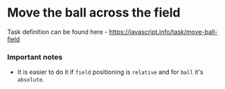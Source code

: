 # Move the ball across the field

Task definition can be found here - https://javascript.info/task/move-ball-field

### Important notes
- It is easier to do it if `field` positioning is `relative` and for `ball` it's `absolute`.